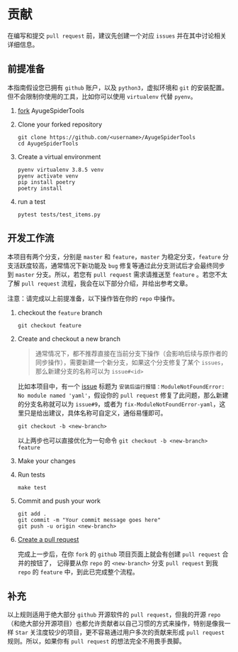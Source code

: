 # 贡献

在编写和提交 `pull request` 前，建议先创建一个对应 `issues` 并在其中讨论相关详细信息。

## 前提准备

本指南假设您已拥有 `github` 账户，以及 `python3`，虚拟环境和 `git` 的安装配置。
但不会限制你使用的工具，比如你可以使用 `virtualenv` 代替 `pyenv`。

1. [fork](https://github.com/shengchenyang/AyugeSpiderTools/fork) AyugeSpiderTools

2. Clone your forked repository

   ```shell
   git clone https://github.com/<username>/AyugeSpiderTools
   cd AyugeSpiderTools
   ```

3. Create a virtual environment

   ```shell
   pyenv virtualenv 3.8.5 venv
   pyenv activate venv
   pip install poetry
   poetry install
   ```

4. run a test

   ```shell
   pytest tests/test_items.py
   ```

## 开发工作流

本项目有两个分支，分别是 `master` 和 `feature`，`master` 为稳定分支，`feature` 分支活跃度较高，通常情况下新功能及 `bug` 修复等通过此分支测试后才会最终同步到 `master` 分支。所以，若您有 `pull request` 需求请推送至 `feature` 。若您不太了解 `pull request` 流程，我会在以下部分介绍，并给出参考文章。

注意：请完成以上前提准备，以下操作皆在你的 `repo` 中操作。

1. checkout the `feature` branch

   ```shell
   git checkout feature
   ```

2. Create and checkout a new branch

   > 通常情况下，都不推荐直接在当前分支下操作（会影响后续与原作者的同步操作），需要新建一个新分支，如果这个分支修复了某个 `issues`，那么新建分支的名称可以为 `issue#<id>`

   比如本项目中，有一个 [issue](https://github.com/shengchenyang/AyugeSpiderTools/issues/9) 标题为 `安装后运行报错：ModuleNotFoundError: No module named 'yaml'`，假设你的 `pull request` 修复了此问题，那么新建的分支名称就可以为 `issue#9`，或者为 `fix-ModuleNotFoundError-yaml`，这里只是给出建议，具体名称可自定义，通俗易懂即可。

   ```shell
   git checkout -b <new-branch>
   ```

   以上两步也可以直接优化为一句命令 `git checkout -b <new-branch> feature`

3. Make your changes

4. Run tests

   ```shell
   make test
   ```

5. Commit and push your work

   ```shell
   git add .
   git commit -m "Your commit message goes here"
   git push -u origin <new-branch>
   ```

6. [Create a pull request](https://help.github.com/articles/creating-a-pull-request/)

   完成上一步后，在你 `fork` 的 `github` 项目页面上就会有创建 `pull request` 合并的按钮了， 记得要从你 `repo` 的 `<new-branch>` 分支 `pull request` 到我 `repo` 的 `feature` 中，到此已完成整个流程。

## 补充

以上规则适用于绝大部分 `github` 开源软件的 `pull request`，但我的开源 `repo` （和绝大部分开源项目）也都允许贡献者以自己习惯的方式来操作，特别是像我一样 `Star` 关注度较少的项目，更不容易通过用户多次的贡献来形成 `pull request` 规则。所以，如果你有 `pull request` 的想法完全不用畏手畏脚。
